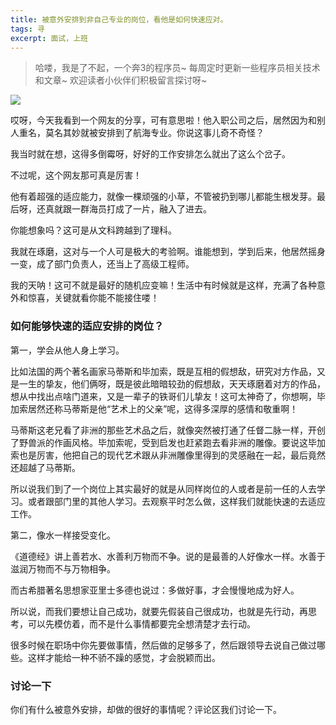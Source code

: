 ```yaml
---
title: 被意外安排到非自己专业的岗位，看他是如何快速应对。
tags: 寻
excerpt: 面试，上班
---
```


> 哈喽，我是了不起，一个奔3的程序员~
> 每周定时更新一些程序员相关技术和文章~
>欢迎读者小伙伴们积极留言探讨呀~

![](https://files.mdnice.com/user/26505/716909f5-0ab2-457c-9d47-71ffb2e13d75.png)


哎呀，今天我看到一个网友的分享，可有意思啦！他入职公司之后，居然因为和别人重名，莫名其妙就被安排到了航海专业。你说这事儿奇不奇怪？


我当时就在想，这得多倒霉呀，好好的工作安排怎么就出了这么个岔子。

不过呢，这个网友那可真是厉害！

他有着超强的适应能力，就像一棵顽强的小草，不管被扔到哪儿都能生根发芽。最后呀，还真就跟一群海员打成了一片，融入了进去。

你能想象吗？这可是从文科跨越到了理科。

我就在琢磨，这对与一个人可是极大的考验啊。谁能想到，学到后来，他居然摇身一变，成了部门负责人，还当上了高级工程师。

我的天呐！这可不就是最好的随机应变嘛！生活中有时候就是这样，充满了各种意外和惊喜，关键就看你能不能接住喽！


### 如何能够快速的适应安排的岗位？

第一，学会从他人身上学习。

比如法国的两个著名画家马蒂斯和毕加索，既是互相的假想敌，研究对方作品，又是一生的挚友，他们俩呀，既是彼此暗暗较劲的假想敌，天天琢磨着对方的作品，想从中找出点啥门道来，又是一辈子的铁哥们儿挚友！这可太神奇了，你想啊，毕加索居然还称马蒂斯是他“艺术上的父亲”呢，这得多深厚的感情和敬重啊！

马蒂斯这老兄看了非洲的那些艺术品之后，就像突然被打通了任督二脉一样，开创了野兽派的作画风格。毕加索呢，受到启发也赶紧跑去看非洲的雕像。要说这毕加索也是厉害，他把自己的现代艺术跟从非洲雕像里得到的灵感融在一起，最后竟然还超越了马蒂斯。

所以说我们到了一个岗位上其实最好的就是从同样岗位的人或者是前一任的人去学习。或者跟部门里的其他人学习。去观察平时怎么做，这样我们就能快速的去适应工作。


第二，像水一样接受变化。

《道德经》讲上善若水、水善利万物而不争。说的是最善的人好像水一样。水善于滋润万物而不与万物相争。

而古希腊著名思想家亚里士多德也说过：多做好事，才会慢慢地成为好人。

所以说，而我们要想让自己成功，就要先假装自己很成功，也就是先行动，再思考，可以先模仿着，而不是什么事情都要完全想清楚才去行动。

很多时候在职场中你先要做事情，然后做的足够多了，然后跟领导去说自己做过哪些。这样才能给一种不骄不躁的感觉，才会脱颖而出。

### 讨论一下

你们有什么被意外安排，却做的很好的事情呢？评论区我们讨论一下。



